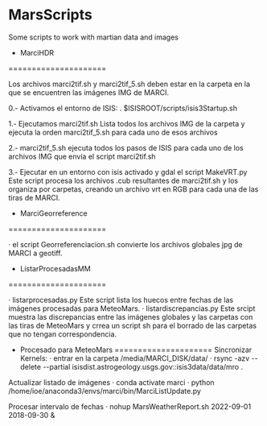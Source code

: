 # MarsScripts
Some scripts to work with martian data and images
<p><p>

- MarciHDR

=====================

Los archivos marci2tif.sh y marci2tif_5.sh deben estar en la carpeta en la que se encuentren las imágenes IMG de MARCI.  

0.- Activamos el entorno de ISIS:
. $ISISROOT/scripts/isis3Startup.sh

1.- Ejecutamos marci2tif.sh 
Lista todos los archivos IMG de la carpeta y ejecuta la orden marci2tif_5.sh para cada uno de esos archivos

2.- marci2tif_5.sh ejecuta todos los pasos de ISIS para cada uno de los archivos IMG que envía el script marci2tif.sh

3.- Ejecutar en un entorno con isis activado y gdal el script MakeVRT.py
Este script procesa los archivos .cub resultantes de marci2tif.sh y los organiza por carpetas, creando un archivo vrt en RGB para cada una de las tiras de MARCI. 

<p><p>

- MarciGeorreference

=====================

· el script Georreferenciacion.sh convierte los archivos globales jpg de MARCI a geotiff. 

<p><p>
  
  
- ListarProcesadasMM 

=====================

· listarprocesadas.py Este script lista los huecos entre fechas de las imágenes procesadas para MeteoMars.
· listardiscrepancias.py Este srcipt muestra las discrepancias entre las imágenes globales y las carpetas con las tiras de MeteoMars y  crrea un script sh para el borrado de las carpetas que no tengan correspondencia. 

  
  - Procesado para MeteoMars
  =====================
  Sincronizar Kernels:
  · entrar en la carpeta /media/MARCI_DISK/data/
  · rsync -azv --delete --partial isisdist.astrogeology.usgs.gov::isis3data/data/mro .
  
  Actualizar listado de imágenes
  · conda activate marci
  · python /home/ioe/anaconda3/envs/marci/bin/MarciListUpdate.py
  
  Procesar intervalo de fechas
  · nohup MarsWeatherReport.sh 2022-09-01 2018-09-30 &
